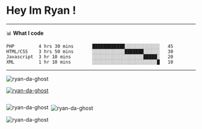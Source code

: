 # Hey Im Ryan !   
-------

📊 **What I code**
<!--START_SECTION:waka-->
```text
PHP         4 hrs 30 mins       ████████████░░░░░░░░░░░░░   45 
HTML/CSS    3 hrs 50 mins       ░░░░░░░░░░░░███████░░░░░░   30 
Javascript  3 hr 10 mins        ░░░░░░░░░░░░░░░░░░░█████░   20
XML         1 hr 10 mins        ░░░░░░░░░░░░░░░░░░░░░░░░█   10 
```
------
<p align="left"> <img src="https://komarev.com/ghpvc/?username=ryan-da-ghost&label=Profile%20views&color=0e75b6&style=flat" alt="ryan-da-ghost" /> </p>

<p align="left"> <a href="https://github.com/ryo-ma/github-profile-trophy"><img src="https://github-profile-trophy.vercel.app/?username=ryan-da-ghost" alt="ryan-da-ghost" /></a> </p>

<p align="left"> <a href="https://twitter.com/" target="blank"><img src="https://img.shields.io/twitter/follow/?logo=twitter&style=for-the-badge" alt="" /></a> </p>


<p><img align="left" src="https://github-readme-stats.vercel.app/api/top-langs?username=ryan-da-ghost&show_icons=true&locale=en&layout=compact" alt="ryan-da-ghost" /></p>

<p>&nbsp;<img align="center" src="https://github-readme-stats.vercel.app/api?username=ryan-da-ghost&show_icons=true&locale=en" alt="ryan-da-ghost" /></p>

<p><img align="center" src="https://github-readme-streak-stats.herokuapp.com/?user=ryan-da-ghost&" alt="ryan-da-ghost" /></p>
